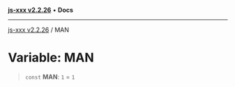 [**js-xxx v2.2.26**](../README.md) • **Docs**

***

[js-xxx v2.2.26](../README.md) / MAN

# Variable: MAN

> `const` **MAN**: `1` = `1`

